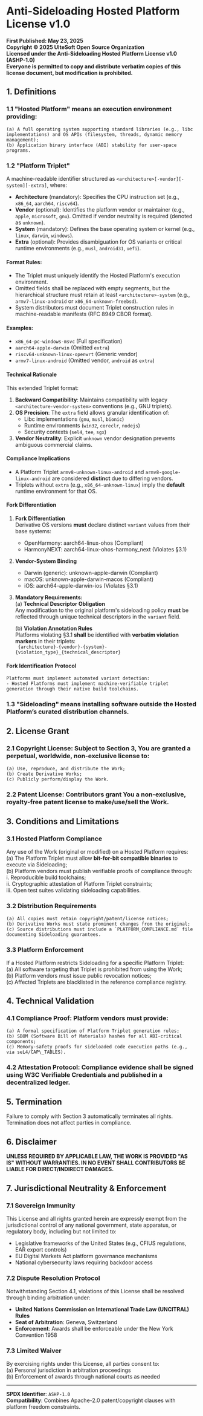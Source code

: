 # **Anti-Sideloading Hosted Platform License v1.0**  
**First Published: May 23, 2025**  
**Copyright © 2025 UlteSoft Open Source Organization**  
**Licensed under the Anti-Sideloading Hosted Platform License v1.0 (ASHP-1.0)**  
**Everyone is permitted to copy and distribute verbatim copies of this license document, but modification is prohibited.**  


## **1. Definitions**  
### 1.1 **"Hosted Platform"** means an execution environment providing:  
    (a) A full operating system supporting standard libraries (e.g., libc implementations) and OS APIs (filesystem, threads, dynamic memory management);  
    (b) Application binary interface (ABI) stability for user-space programs.  

### 1.2 **"Platform Triplet"**  
A machine-readable identifier structured as `<architecture>[-vendor][-system][-extra]`, where:  
- **Architecture** (mandatory): Specifies the CPU instruction set (e.g., `x86_64`, `aarch64`, `riscv64`).  
- **Vendor** (optional): Identifies the platform vendor or maintainer (e.g., `apple`, `microsoft`, `gnu`). Omitted if vendor neutrality is required (denoted as `unknown`).  
- **System** (mandatory): Defines the base operating system or kernel (e.g., `linux`, `darwin`, `windows`).  
- **Extra** (optional): Provides disambiguation for OS variants or critical runtime environments (e.g., `musl`, `android31`, `uefi`).  

#### **Format Rules**:  
- The Triplet must uniquely identify the Hosted Platform's execution environment.  
- Omitted fields shall be replaced with empty segments, but the hierarchical structure must retain at least `<architecture>-system` (e.g., `armv7-linux-android` or `x86_64-unknown-freebsd`).  
- System distributors must document Triplet construction rules in machine-readable manifests (RFC 8949 CBOR format).  

#### **Examples**:  
- `x86_64-pc-windows-msvc` (Full specification)  
- `aarch64-apple-darwin` (Omitted `extra`)  
- `riscv64-unknown-linux-openwrt` (Generic vendor)  
- `armv7-linux-android` (Omitted vendor, `android` as `extra`)  

#### **Technical Rationale**  
This extended Triplet format:  
1. **Backward Compatibility**: Maintains compatibility with legacy `<architecture-vendor-system>` conventions (e.g., GNU triplets).  
2. **OS Precision**: The `extra` field allows granular identification of:  
    - Libc implementations (`gnu`, `musl`, `bionic`)  
    - Runtime environments (`win32`, `coreclr`, `nodejs`)  
    - Security contexts (`sel4`, `tee`, `sgx`)  
3. **Vendor Neutrality**: Explicit `unknown` vendor designation prevents ambiguous commercial claims.  

#### **Compliance Implications**  
- A Platform Triplet `armv8-unknown-linux-android` and `armv8-google-linux-android` are considered **distinct** due to differing vendors.  
- Triplets without `extra` (e.g., `x86_64-unknown-linux`) imply the **default** runtime environment for that OS.  

#### **Fork Differentiation**

1. **Fork Differentiation**  
    Derivative OS versions **must** declare distinct `variant` values from their base systems:
    * OpenHarmony: aarch64-linux-ohos (Compliant)  
    * HarmonyNEXT: aarch64-linux-ohos-harmony_next (Violates §3.1) 

2. **Vendor-System Binding**  
    * Darwin (generic): unknown-apple-darwin (Compliant)
    * macOS: unknown-apple-darwin-macos (Compliant)
    * iOS: aarch64-apple-darwin-ios (Violates §3.1) 

3. **Mandatory Requirements:**  
    (a) **Technical Descriptor Obligation**  
        Any modification to the original platform's sideloading policy **must** be reflected through unique technical descriptors in the `variant` field.  

    (b) **Violation Annotation Rules**  
        Platforms violating §3.1 **shall** be identified with **verbatim violation markers** in their triplets:  
        ``` 
        {architecture}-{vendor}-{system}-{violation_type}_{technical_descriptor}  
        ```  

#### **Fork Identification Protocol**  
    Platforms must implement automated variant detection:
    - Hosted Platforms must implement machine-verifiable triplet generation through their native build toolchains.

### 1.3 **"Sideloading"** means installing software outside the Hosted Platform’s curated distribution channels.  

## **2. License Grant**  
### 2.1 **Copyright License**: Subject to Section 3, You are granted a perpetual, worldwide, non-exclusive license to:  
    (a) Use, reproduce, and distribute the Work;  
    (b) Create Derivative Works;  
    (c) Publicly perform/display the Work.  

### 2.2 **Patent License**: Contributors grant You a non-exclusive, royalty-free patent license to make/use/sell the Work.  

## **3. Conditions and Limitations**  
### **3.1 Hosted Platform Compliance**  
Any use of the Work (original or modified) on a Hosted Platform requires:  
    (a) The Platform Triplet must allow **bit-for-bit compatible binaries** to execute via Sideloading;  
    (b) Platform vendors must publish verifiable proofs of compliance through:  
        i. Reproducible build toolchains;  
        ii. Cryptographic attestation of Platform Triplet constraints;  
        iii. Open test suites validating sideloading capabilities.  

### **3.2 Distribution Requirements**  
    (a) All copies must retain copyright/patent/license notices;  
    (b) Derivative Works must state prominent changes from the original;  
    (c) Source distributions must include a `PLATFORM_COMPLIANCE.md` file documenting Sideloading guarantees.  

### **3.3 Platform Enforcement**  
If a Hosted Platform restricts Sideloading for a specific Platform Triplet:  
    (a) All software targeting that Triplet is prohibited from using the Work;  
    (b) Platform vendors must issue public revocation notices;  
    (c) Affected Triplets are blacklisted in the reference compliance registry.  

## **4. Technical Validation**  
### 4.1 **Compliance Proof**: Platform vendors must provide:  
    (a) A formal specification of Platform Triplet generation rules;  
    (b) SBOM (Software Bill of Materials) hashes for all ABI-critical components;  
    (c) Memory-safety proofs for sideloaded code execution paths (e.g., via seL4/CAP\_TABLES).  

### 4.2 **Attestation Protocol**: Compliance evidence shall be signed using W3C Verifiable Credentials and published in a decentralized ledger.  

## **5. Termination**  
Failure to comply with Section 3 automatically terminates all rights. Termination does not affect parties in compliance.  

## **6. Disclaimer**  
**UNLESS REQUIRED BY APPLICABLE LAW, THE WORK IS PROVIDED "AS IS" WITHOUT WARRANTIES. IN NO EVENT SHALL CONTRIBUTORS BE LIABLE FOR DIRECT/INDIRECT DAMAGES.**  

## **7. Jurisdictional Neutrality & Enforcement**  
### **7.1 Sovereign Immunity**  
This License and all rights granted herein are expressly exempt from the jurisdictional control of any national government, state apparatus, or regulatory body, including but not limited to:  
- Legislative frameworks of the United States (e.g., CFIUS regulations, EAR export controls)  
- EU Digital Markets Act platform governance mechanisms  
- National cybersecurity laws requiring backdoor access  

### **7.2 Dispute Resolution Protocol**  
Notwithstanding Section 4.1, violations of this License shall be resolved through binding arbitration under:  
- **United Nations Commission on International Trade Law (UNCITRAL) Rules**  
- **Seat of Arbitration**: Geneva, Switzerland  
- **Enforcement**: Awards shall be enforceable under the New York Convention 1958  

### **7.3 Limited Waiver**  
By exercising rights under this License, all parties consent to:  
    (a) Personal jurisdiction in arbitration proceedings  
    (b) Enforcement of awards through national courts as needed  

---

**SPDX Identifier**: `ASHP-1.0`  
**Compatibility**: Combines Apache-2.0 patent/copyright clauses with platform freedom constraints.  

